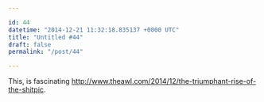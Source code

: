 ```yaml
---

id: 44
datetime: "2014-12-21 11:32:18.835137 +0000 UTC"
title: "Untitled #44"
draft: false
permalink: "/post/44"

---
```


This, is fascinating http://www.theawl.com/2014/12/the-triumphant-rise-of-the-shitpic.

